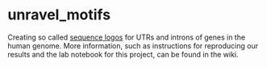 # unravel_motifs
Creating so called [sequence logos][1] for UTRs and introns of genes in the human genome.
More information, such as instructions for reproducing our results and the lab notebook for this project, can be found in the wiki.

[1]: https://en.wikipedia.org/wiki/Sequence_logo
